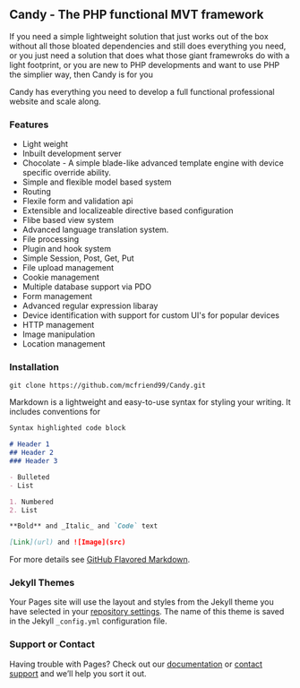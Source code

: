 ## Candy - The PHP functional MVT framework

If you need a simple lightweight solution that just works out of the box without all those bloated dependencies and still does everything you need, or you just need a solution that does what those giant framewroks do with a light footprint, or you are new to PHP developments and want to use PHP the simplier way, then Candy is for you

Candy has everything you need to develop a full functional professional website and scale along.

### Features

- Light weight
- Inbuilt development server
- Chocolate - A simple blade-like advanced template engine with device specific override ability.
- Simple and flexible model based system
- Routing
- Flexile form and validation api
- Extensible and localizeable directive based configuration
- Flibe based view system
- Advanced language translation system.
- File processing
- Plugin and hook system
- Simple Session, Post, Get, Put
- File upload management
- Cookie management
- Multiple database support via PDO
- Form management
- Advanced regular expression libaray
- Device identification with support for custom UI's for popular devices
- HTTP management
- Image manipulation
- Location management

### Installation

```
git clone https://github.com/mcfriend99/Candy.git
```

Markdown is a lightweight and easy-to-use syntax for styling your writing. It includes conventions for

```markdown
Syntax highlighted code block

# Header 1
## Header 2
### Header 3

- Bulleted
- List

1. Numbered
2. List

**Bold** and _Italic_ and `Code` text

[Link](url) and ![Image](src)
```

For more details see [GitHub Flavored Markdown](https://guides.github.com/features/mastering-markdown/).

### Jekyll Themes

Your Pages site will use the layout and styles from the Jekyll theme you have selected in your [repository settings](https://github.com/mcfriend99/Candy/settings). The name of this theme is saved in the Jekyll `_config.yml` configuration file.

### Support or Contact

Having trouble with Pages? Check out our [documentation](https://help.github.com/categories/github-pages-basics/) or [contact support](https://github.com/contact) and we’ll help you sort it out.
